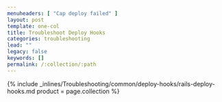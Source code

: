 ```yaml
---
menuheaders: [ "Cap deploy failed" ]
layout: post
template: one-col
title: Troubleshoot Deploy Hooks
categories: troubleshooting
lead: ""
legacy: false
keywords: []
permalink: /:collection/:path
---
```



<a href="#cap-deploy-failed"></a>{% include _inlines/Troubleshooting/common/deploy-hooks/rails-deploy-hooks.md  product = page.collection %}
